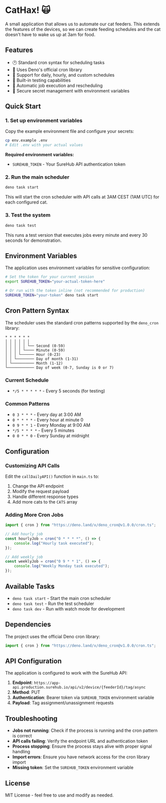 # CatHax! 🙀

A small application that allows us to automate our cat feeders. This extends the
features of the devices, so we can create feeding schedules and the cat doesn't
have to wake us up at 3am for food.

## Features

- 🕐 Standard cron syntax for scheduling tasks
- 🚀 Uses Deno's official cron library
- 📅 Support for daily, hourly, and custom schedules
- 🧪 Built-in testing capabilities
- 🔄 Automatic job execution and rescheduling
- 🔐 Secure secret management with environment variables

## Quick Start

### 1. Set up environment variables

Copy the example environment file and configure your secrets:

```bash
cp env.example .env
# Edit .env with your actual values
```

**Required environment variables:**

- `SUREHUB_TOKEN` - Your SureHub API authentication token

### 2. Run the main scheduler

```bash
deno task start
```

This will start the cron scheduler with API calls at 3AM CEST (1AM UTC) for each
configured cat.

### 3. Test the system

```bash
deno task test
```

This runs a test version that executes jobs every minute and every 30 seconds
for demonstration.

## Environment Variables

The application uses environment variables for sensitive configuration:

```bash
# Set the token for your current session
export SUREHUB_TOKEN="your-actual-token-here"

# Or run with the token inline (not recommended for production)
SUREHUB_TOKEN="your-token" deno task start
```

## Cron Pattern Syntax

The scheduler uses the standard cron patterns supported by the `deno_cron`
library:

```
* * * * * *
│ │ │ │ │ │
│ │ │ │ │ └── Second (0-59)
│ │ │ │ └──── Minute (0-59)
│ │ │ └────── Hour (0-23)
│ │ └──────── Day of month (1-31)
│ └────────── Month (1-12)
└──────────── Day of week (0-7, Sunday is 0 or 7)
```

### Current Schedule

- `*/5 * * * * *` - Every 5 seconds (for testing)

### Common Patterns

- `0 3 * * *` - Every day at 3:00 AM
- `0 * * * *` - Every hour at minute 0
- `0 9 * * 1` - Every Monday at 9:00 AM
- `*/5 * * * *` - Every 5 minutes
- `0 0 * * 0` - Every Sunday at midnight

## Configuration

### Customizing API Calls

Edit the `callDailyAPI()` function in `main.ts` to:

1. Change the API endpoint
2. Modify the request payload
3. Handle different response types
4. Add more cats to the `CATS` array

### Adding More Cron Jobs

```typescript
import { cron } from "https://deno.land/x/deno_cron@v1.0.0/cron.ts";

// Add hourly job
const hourlyJob = cron("0 * * * *", () => {
	console.log("Hourly task executed");
});

// Add weekly job
const weeklyJob = cron("0 9 * * 1", () => {
	console.log("Weekly Monday task executed");
});
```

## Available Tasks

- `deno task start` - Start the main cron scheduler
- `deno task test` - Run the test scheduler
- `deno task dev` - Run with watch mode for development

## Dependencies

The project uses the official Deno cron library:

```typescript
import { cron } from "https://deno.land/x/deno_cron@v1.0.0/cron.ts";
```

## API Configuration

The application is configured to work with the SureHub API:

1. **Endpoint**:
   `https://app-api.production.surehub.io/api/v2/device/{feederId}/tag/async`
2. **Method**: PUT
3. **Authentication**: Bearer token via `SUREHUB_TOKEN` environment variable
4. **Payload**: Tag assignment/unassignment requests

## Troubleshooting

- **Jobs not running**: Check if the process is running and the cron pattern is
  correct
- **API calls failing**: Verify the endpoint URL and authentication token
- **Process stopping**: Ensure the process stays alive with proper signal
  handling
- **Import errors**: Ensure you have network access for the cron library import
- **Missing token**: Set the `SUREHUB_TOKEN` environment variable

## License

MIT License - feel free to use and modify as needed.
